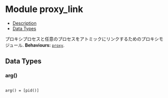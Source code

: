 

# Module proxy_link #
* [Description](#description)
* [Data Types](#types)


プロキシプロセスと任意のプロセスをアトミックにリンクするためのプロキシモジュール.
__Behaviours:__ [`proxy`](proxy.md).

<a name="types"></a>

## Data Types ##




### <a name="type-arg">arg()</a> ###



<pre><code>
arg() = [pid()]
</code></pre>


